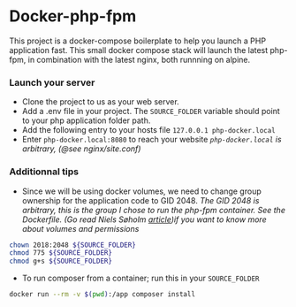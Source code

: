 # Docker-php-fpm

This project is a docker-compose boilerplate to help you launch a PHP application fast. This small docker compose stack will launch the latest php-fpm, in combination with the latest nginx, both runnning on alpine.

### Launch your server

* Clone the project to us as your web server.
* Add a .env file in your project. The `SOURCE_FOLDER` variable should point to your php application folder path.
* Add the following entry to your hosts file `127.0.0.1 php-docker.local`
* Enter `php-docker.local:8080` to reach your website
*`php-docker.local` is arbitrary, (@see nginx/site.conf)*

### Additionnal tips
* Since we will be using docker volumes, we need to change group ownership for the application code to GID 2048. _The GID 2048 is arbitrary, this is the group I chose to run the php-fpm container. See the Dockerfile. (Go read Niels Søholm [article](https://medium.com/@nielssj/docker-volumes-and-file-system-permissions-772c1aee23ca))if you want to know more about volumes and permissions_
```sh
chown 2018:2048 ${SOURCE_FOLDER}
chmod 775 ${SOURCE_FOLDER}
chmod g+s ${SOURCE_FOLDER}
```

* To run composer from a container; run this in your `SOURCE_FOLDER`
```sh
docker run --rm -v $(pwd):/app composer install
```